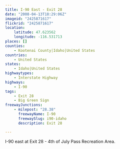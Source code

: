 ```yaml
---
title: I-90 East - Exit 28
date: "2008-04-13T18:29:06Z"
imageid: "2425871617"
flickrid: "2425871617"
location:
    latitude: 47.623562
    longitude: -116.531713
places: []
counties:
    - Kootenai County|Idaho|United States
countries:
    - United States
states:
    - Idaho|United States
highwaytypes:
    - Interstate Highway
highways:
    - I-90
tags:
    - Exit 28
    - Big Green Sign
freewayJunctions:
    - milepost: "28.38"
      freewayName: I-90
      freewaySlug: i90-idaho
      description: Exit 28

---
```

I-90 east at Exit 28 - 4th of July Pass Recreation Area.